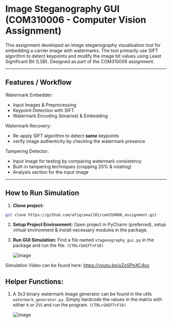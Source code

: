 # Image Steganography GUI (COM310006 - Computer Vision Assignment)

This assignment developed an image steganography visualisation tool for embedding a carrier image with watermarks. The tool primarily use SIFT algorithm to detect keypoints and modify the image bit values using Least Significant Bit (LSB). 
Designed as part of the COM310006 assignment.

---

## Features / Workflow

Watermark Embedder:
- Input Images & Preprocessing
- Keypoint Detection with SIFT
- Watermark Encoding (binarise) & Embedding

Watermark Recovery:
- Re-apply SIFT algorithm to detect **same** keypoints
- verify image authenticity by checking the watermark presence
  
Tampering Detector:
- Input image for testing by comparing watermark consistency
- Built-in tampering techniques (cropping 20% & rotating)
- Analysis section for the input image
---

## How to Run Simulation

1. **Clone project:**

```bash
git clone https://github.com/afiqismail01/com310006_assignment.git
```
2. **Setup Project Environment:**
Open project in PyCharm (preferred), setup virtual environment & install necessary modules in the package.

2. **Run GUI Simulation:**
Find a file named `stagenography_gui.py` in the package and run the file. `(CTRL+SHIFT+F10)`

    ![image](https://github.com/user-attachments/assets/19c6388c-43fe-48e2-9a8a-a286944af6df)

Simulation Video can be found here: https://youtu.be/uZoSPnXC4oc

## Helper Functions:

1. A 3x3 binary watermark image generator can be found in the utils  `watermark_generator.py`. Simply hardcode the values in the matrix with either `0` or `255`  and run the program. `(CTRL+SHIFT+F10)`
    
    ![image](https://github.com/user-attachments/assets/6bea3ac4-b11a-4553-a944-b3302aae350c)
